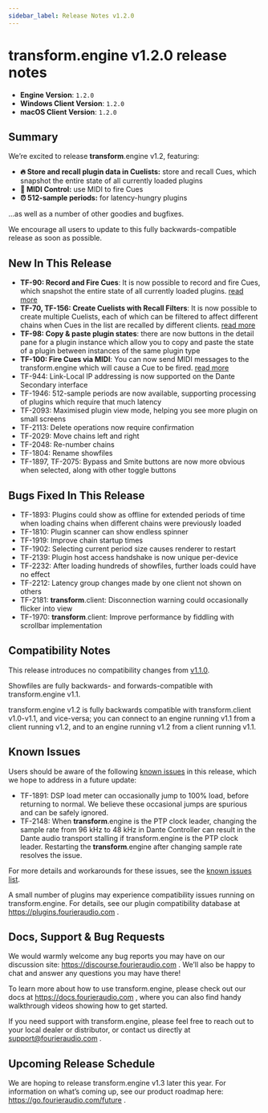 ```yaml
---
sidebar_label: Release Notes v1.2.0
---
```


# transform.engine v1.2.0 release notes

- **Engine Version**: `1.2.0`
- **Windows Client Version**: `1.2.0`
- **macOS Client Version**: `1.2.0`

## Summary

We’re excited to release **transform**.engine v1.2, featuring:

* **🔥 Store and recall plugin data in Cuelists:** store and recall Cues, which snapshot the entire state of all currently loaded plugins
* **🤖 MIDI Control:** use MIDI to fire Cues
* **⏰ 512-sample periods:** for latency-hungry plugins

…as well as a number of other goodies and bugfixes.

We encourage all users to update to this fully backwards-compatible release as soon as possible.

## New In This Release

- **TF-90: Record and Fire Cues**: It is now possible to record and fire Cues, which snapshot the
  entire state of all currently loaded plugins. [read more](../../manual/transform.client/cuelists)
- **TF-70, TF-156: Create Cuelists with Recall Filters**: It is now possible to create multiple
  Cuelists, each of which can be filtered to affect different chains when Cues in the list are
  recalled by different clients. [read more](../../manual/transform.client/cuelists/filters)
- **TF-98: Copy & paste plugin states**: there are now buttons in the detail pane for a plugin
  instance which allow you to copy and paste the state of a plugin between instances of the same
  plugin type
- **TF-100: Fire Cues via MIDI**: You can now send MIDI messages to the transform.engine which will
  cause a Cue to be fired. [read more](../../manual/transform.engine/midi)
- TF-944: Link-Local IP addressing is now supported on the Dante Secondary interface
- TF-1946: 512-sample periods are now available, supporting processing of plugins which require that much latency
- TF-2093: Maximised plugin view mode, helping you see more plugin on small screens
- TF-2113: Delete operations now require confirmation
- TF-2029: Move chains left and right
- TF-2048: Re-number chains
- TF-1804: Rename showfiles
- TF-1897, TF-2075: Bypass and Smite buttons are now more obvious when selected, along with other toggle buttons

## Bugs Fixed In This Release

- TF-1893: Plugins could show as offline for extended periods of time when loading chains when different chains were previously loaded  
- TF-1810: Plugin scanner can show endless spinner
- TF-1919: Improve chain startup times
- TF-1902: Selecting current period size causes renderer to restart
- TF-2139: Plugin host access handshake is now unique per-device
- TF-2232: After loading hundreds of showfiles, further loads could have no effect
- TF-2212: Latency group changes made by one client not shown on others
- TF-2181: **transform**.client: Disconnection warning could occasionally flicker into view
- TF-1970: **transform**.client: Improve performance by fiddling with scrollbar implementation

## Compatibility Notes
This release introduces no compatibility changes from [v1.1.0](v1-1-0.md).

Showfiles are fully backwards- and forwards-compatible with transform.engine v1.1.

transform.engine v1.2 is fully backwards compatible with transform.client v1.0-v1.1, and vice-versa;
you can connect to an engine running v1.1 from a client running v1.2, and to an engine running v1.2
from a client running v1.1.

## Known Issues

Users should be aware of the following [known issues](/manual/known-issues) in this release, which
we hope to address in a future update:

- TF-1891: DSP load meter can occasionally jump to 100% load, before returning to normal. We believe
  these occasional jumps are spurious and can be safely ignored.
- TF-2148: When **transform**.engine is the PTP clock leader, changing the sample rate from 96 kHz
  to 48 kHz in Dante Controller can result in the Dante audio transport stalling if transform.engine
  is the PTP clock leader. Restarting the **transform**.engine after changing sample rate resolves
  the issue.

For more details and workarounds for these issues, see the [known issues list](/manual/known-issues).

A small number of plugins may experience compatibility issues running on transform.engine.
For details, see our plugin compatibility database at https://plugins.fourieraudio.com .

## Docs, Support & Bug Requests

We would warmly welcome any bug reports you may have on our discussion site:
https://discourse.fourieraudio.com . We’ll also be happy to chat and answer any questions you may
have there!

To learn more about how to use transform.engine, please check out our docs at
https://docs.fourieraudio.com , where you can also find handy walkthrough videos showing how to get
started.

If you need support with transform.engine, please feel free to reach out to your local dealer or
distributor, or contact us directly at support@fourieraudio.com .

## Upcoming Release Schedule

We are hoping to release transform.engine v1.3 later this year. For information on what’s
coming up, see our product roadmap here: https://go.fourieraudio.com/future .

